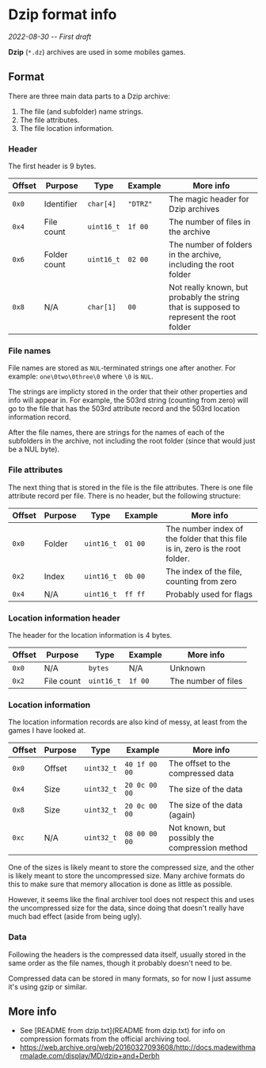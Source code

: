 # Dzip format info

*2022-08-30 -- First draft*

**Dzip** (`*.dz`) archives are used in some mobiles games.

## Format

There are three main data parts to a Dzip archive:

 1. The file (and subfolder) name strings.
 2. The file attributes.
 3. The file location information.

### Header

The first header is 9 bytes.

| Offset | Purpose | Type | Example | More info |
| ------ | ------- | ---- | ------- | --------- |
| `0x0` | Identifier | `char[4]` | `"DTRZ"` | The magic header for Dzip archives |
| `0x4` | File count | `uint16_t` | `1f 00` | The number of files in the archive |
| `0x6` | Folder count | `uint16_t` | `02 00` | The number of folders in the archive, including the root folder |
| `0x8` | N/A | `char[1]` | `00` | Not really known, but probably the string that is supposed to represent the root folder |

### File names

File names are stored as `NUL`-terminated strings one after another. For example: `one\0two\0three\0` where `\0` is `NUL`.

The strings are implicty stored in the order that their other properties and info will appear in. For example, the 503rd string (counting from zero) will go to the file that has the 503rd attribute record and the 503rd location information record.

After the file names, there are strings for the names of each of the subfolders in the archive, not including the root folder (since that would just be a NUL byte).

### File attributes

The next thing that is stored in the file is the file attributes. There is one file attribute record per file. There is no header, but the following structure:

| Offset | Purpose | Type | Example | More info |
| ------ | ------- | ---- | ------- | --------- |
| `0x0` | Folder | `uint16_t` | `01 00` | The number index of the folder that this file is in, zero is the root folder. |
| `0x2` | Index | `uint16_t` | `0b 00` | The index of the file, counting from zero |
| `0x4` | N/A | `uint16_t` | `ff ff` | Probably used for flags |

### Location information header

The header for the location information is 4 bytes.

| Offset | Purpose | Type | Example | More info |
| ------ | ------- | ---- | ------- | --------- |
| `0x0` | N/A | `bytes` | N/A | Unknown |
| `0x2` | File count | `uint16_t` | `1f 00` | The number of files |

### Location information

The location information records are also kind of messy, at least from the games I have looked at.

| Offset | Purpose | Type | Example | More info |
| ------ | ------- | ---- | ------- | --------- |
| `0x0` | Offset | `uint32_t` | `40 1f 00 00` | The offset to the compressed data |
| `0x4` | Size | `uint32_t` | `20 0c 00 00` | The size of the data |
| `0x8` | Size | `uint32_t` | `20 0c 00 00` | The size of the data (again) |
| `0xc` | N/A | `uint32_t` | `08 00 00 00` | Not known, but possibly the compression method |

One of the sizes is likely meant to store the compressed size, and the other is likely meant to store the uncompressed size. Many archive formats do this to make sure that memory allocation is done as little as possible.

However, it seems like the final archiver tool does not respect this and uses the uncompressed size for the data, since doing that doesn't really have much bad effect (aside from being ugly).

### Data

Following the headers is the compressed data itself, usually stored in the same order as the file names, though it probably doesn't need to be.

Compressed data can be stored in many formats, so for now I just assume it's using gzip or similar.

## More info

* See [README from dzip.txt](README from dzip.txt) for info on compression formats from the official archiving tool.
* https://web.archive.org/web/20160327093608/http://docs.madewithmarmalade.com/display/MD/dzip+and+Derbh
